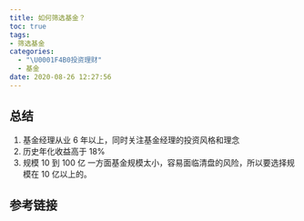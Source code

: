 ```yaml
---
title: 如何筛选基金？
toc: true
tags:
- 筛选基金
categories:
  - "\U0001F4B0投资理财"
  - 基金
date: 2020-08-26 12:27:56
---
```


## 总结
1. 基金经理从业 6 年以上，同时关注基金经理的投资风格和理念
2. 历史年化收益高于 18%
3. 规模 10 到 100 亿
    一方面基金规模太小，容易面临清盘的风险，所以要选择规模在 10 亿以上的。
## 参考链接
